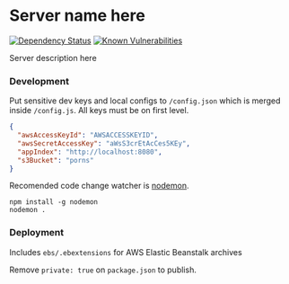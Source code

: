 # Server name here
[![Dependency Status](https://david-dm.org/blumoon/hapi-boilerplate.svg)](https://david-dm.org/blumoon/hapi-boilerplate)
[![Known Vulnerabilities](https://snyk.io/test/github/blumoon/hapi-boilerplate/badge.svg)](https://snyk.io/test/github/blumoon/hapi-boilerplate)

Server description here

### Development
Put sensitive dev keys and local configs to `/config.json` which is merged inside `/config.js`. All keys must be on first level.
```json
{
  "awsAccessKeyId": "AWSACCESSKEYID",
  "awsSecretAccessKey": "aWsS3crEtAcCes5KEy",
  "appIndex": "http://localhost:8080",
  "s3Bucket": "porns"
}
```
Recomended code change watcher is [nodemon](https://nodemon.io/).
```shell
npm install -g nodemon
nodemon .
```

### Deployment
Includes `ebs/.ebextensions` for AWS Elastic Beanstalk archives

Remove `private: true` on `package.json` to publish.
